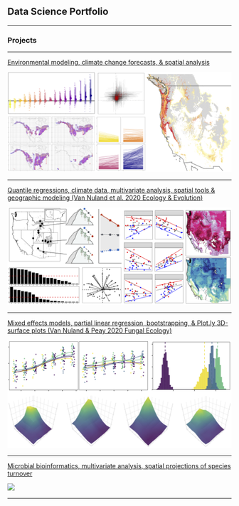 ## Data Science Portfolio

---

### Projects

---

[Environmental modeling, climate change forecasts, & spatial analysis](http://example.com/)

<img src="images/TreeFungal_overlap.png?raw=true"/>

---

[Quantile regressions, climate data, multivariate analysis, spatial tools & geographic modeling (Van Nuland et al. 2020 Ecology & Evolution)](/TraitClimate_page.md)

<img src="images/Trait_range_fig2.png?raw=true"/>

---

[Mixed effects models, partial linear regression, bootstrapping, & Plot.ly 3D-surface plots (Van Nuland & Peay 2020 Fungal Ecology)](https://mvannuland.github.io/pinus_myc_page/)

<img src="images/PinucMyc_coverfig.png?raw=true"/>

---

[Microbial bioinformatics, multivariate analysis, spatial projections of species turnover](http://example.com/)

<img src="images/dummy_thumbnail.jpg?raw=true"/>

---
